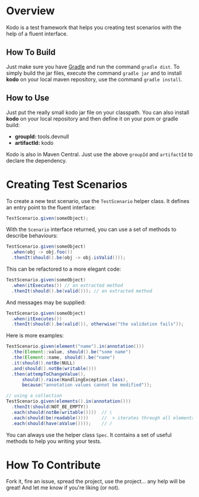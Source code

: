 # Overview

Kodo is a test framework that helps you creating test scenarios with the help of a fluent interface.

## How To Build

Just make sure you have [Gradle][] and run the command `gradle dist`. To simply build the jar files, execute the command `gradle jar` and to install **kodo** on your local maven repository, use the command `gradle install`.

## How to Use

Just put the really small kodo jar file on your classpath. You can also install **kodo** on your local repository and then define it on your pom or gradle build:

- **groupId:** tools.devnull
- **artifactId:** kodo

Kodo is also in Maven Central. Just use the above `groupId` and `artifactId` to declare the dependency.

# Creating Test Scenarios

To create a new test scenario, use the `TestScenario` helper class. It defines an entry point to the fluent interface:

~~~java
TestScenario.given(someObject);
~~~

With the `Scenario` interface returned, you can use a set of methods to describe behaviours:

~~~java
TestScenario.given(someObject)
  .when(obj -> obj.foo())
  .thenIt(should().be(obj -> obj.isValid()));
~~~

This can be refactored to a more elegant code:

~~~java
TestScenario.given(someObject)
  .when(itExecutes()) // an extracted method
  .thenIt(should().be(valid())); // an extracted method
~~~

And messages may be supplied:

~~~java
TestScenario.given(someObject)
  .when(itExecutes())
  .thenIt(should().be(valid()), otherwise("the validation fails"));
~~~

Here is more examples:

~~~java
TestScenario.given(element("name").in(annotation()))
  .the(Element::value, should().be("some name")
  .the(Element::name, should().be("name")
  .it(should().notBe(NULL)
  .and(should().notBe(writable()))
  .then(attempToChangeValue(),
      should().raise(HandlingException.class),
      because("annotation values cannot be modified"));

// using a collection
TestScenario.given(elements().in(annotation()))
  .thenIt(should(NOT_BE_EMPTY))
  .each(should(notBe(writable())))  // \
  .each(should(be(readable())))     //  > iterates through all elements
  .each(should(have(aValue())));    // /
~~~

You can always use the helper class `Spec`. It contains a set of useful methods to help you writing your tests.

# How To Contribute

Fork it, fire an issue, spread the project, use the project... any help will be great! And let me know if you're liking (or not).

[gradle]: <http://gradle.org>

